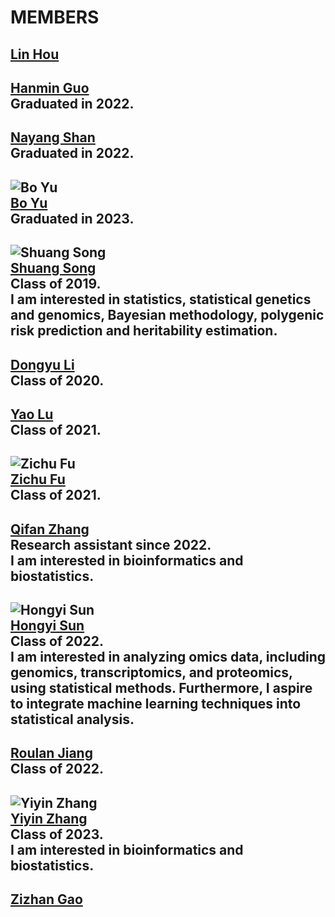 # MEMBERS
[Lin Hou](https://github.com/houlresearch/MEMBERS/blob/main/LIN%20HOU.md)
---
[Hanmin Guo](https://github.com/houlresearch/MEMBERS/blob/main/HANMIN%20GUO.md)  
Graduated in 2022.  
---
[Nayang Shan](https://github.com/houlresearch/MEMBERS/blob/main/NAYANG%20SHAN.md)  
Graduated in 2022.
---
![Bo Yu](https://raw.githubusercontent.com/houlresearch/Tests/main/yubo.jpg)  
[Bo Yu](https://github.com/houlresearch/MEMBERS/blob/main/BO%20YU.md)  
Graduated in 2023.
---
![Shuang Song](https://raw.githubusercontent.com/houlresearch/Tests/main/songshuang.jpg)  
[Shuang Song](https://github.com/houlresearch/MEMBERS/blob/main/SHUANG%20SONG.md)  
Class of 2019.  
I am interested in statistics, statistical genetics and genomics, Bayesian methodology, polygenic risk prediction and heritability estimation.  
---
[Dongyu Li](https://github.com/houlresearch/MEMBERS/blob/main/DONGYU%20LI.md)  
Class of 2020.  
---
[Yao Lu](https://github.com/houlresearch/MEMBERS/blob/main/YAO%20LU.md)  
Class of 2021.  
---
![Zichu Fu](https://raw.githubusercontent.com/houlresearch/Tests/main/fuzichu.jpg)  
[Zichu Fu](https://github.com/houlresearch/MEMBERS/blob/main/ZICHU%20FU.md)  
Class of 2021.  
---
[Qifan Zhang](https://github.com/houlresearch/MEMBERS/blob/main/QIFAN%20ZHANG.md)  
Research assistant since 2022.  
I am interested in bioinformatics and biostatistics.  
---
![Hongyi Sun](https://raw.githubusercontent.com/houlresearch/Tests/main/sunhongyi.png)  
[Hongyi Sun](https://github.com/houlresearch/MEMBERS/blob/main/HONGYI%20SUN.md)  
Class of 2022.  
I am interested in analyzing omics data, including genomics, transcriptomics, and proteomics, using statistical methods. Furthermore, I aspire to integrate machine learning techniques into statistical analysis.  
---
[Roulan Jiang](https://github.com/houlresearch/MEMBERS/blob/main/ROULAN%20JIANG.md)  
Class of 2022.  
---
![Yiyin Zhang](https://raw.githubusercontent.com/houlresearch/Tests/main/zhangyiyin.jpg)  
[Yiyin Zhang](https://github.com/houlresearch/MEMBERS/blob/main/YIYIN%20ZHANG.md)  
Class of 2023.  
I am interested in bioinformatics and biostatistics.  
---
[Zizhan Gao](https://github.com/houlresearch/MEMBERS/blob/main/ZIZHAN%20GAO.md)
---
